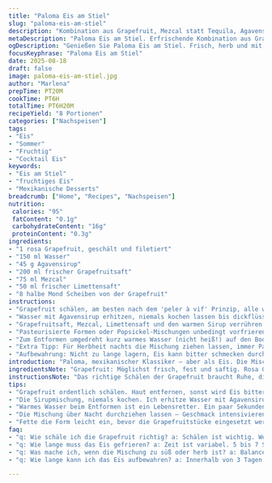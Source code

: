 ```yaml
---
title: "Paloma Eis am Stiel"
slug: "paloma-eis-am-stiel"
description: "Kombination aus Grapefruit, Mezcal statt Tequila, Agavensirup anstelle von Zucker. Frisch, herb, mit leichter Rauchnote. Zitrusfrüchte sauber filetiert, halbmondförmige Scheiben direkt ins Eisform. Flüssigkeit fein abgestimmt mit Limettensaft, Grapefruitsaft und Mezcal. Eis für etwa 5-7 Stunden gefroren, nicht nur Zeit, sondern wie es sich anfühlt entscheidet. Perfekt für Sommertage, erfrischend und leicht herb. Wichtig: Grapefruit sollte frisch und saftig sein, sonst wird es bitter. Ersatzweise kann auch Orangenpunsch probiert werden, weniger herb. Für weniger alkoholische Variante Menge halbeiert oder mit Sprudelwasser ergänzt."
metaDescription: "Paloma Eis am Stiel. Erfrischende Kombination aus Grapefruit, Mezcal und Agavensirup. Perfekt für heiße Sommertage."
ogDescription: "Genießen Sie Paloma Eis am Stiel. Frisch, herb und mit rauchigem Mezcal. Ideal für heiße Tage."
focusKeyphrase: "Paloma Eis am Stiel"
date: 2025-08-18
draft: false
image: paloma-eis-am-stiel.jpg
author: "Marlena"
prepTime: PT20M
cookTime: PT6H
totalTime: PT6H20M
recipeYield: "8 Portionen"
categories: ["Nachspeisen"]
tags:
- "Eis"
- "Sommer"
- "Fruchtig"
- "Cocktail Eis"
keywords:
- "Eis am Stiel"
- "fruchtiges Eis"
- "Mexikanische Desserts"
breadcrumb: ["Home", "Recipes", "Nachspeisen"]
nutrition: 
 calories: "95"
 fatContent: "0.1g"
 carbohydrateContent: "16g"
 proteinContent: "0.3g"
ingredients:
- "1 rosa Grapefruit, geschält und filetiert"
- "150 ml Wasser"
- "45 g Agavensirup"
- "200 ml frischer Grapefruitsaft"
- "75 ml Mezcal"
- "50 ml frischer Limettensaft"
- "8 halbe Mond Scheiben von der Grapefruit"
instructions:
- "Grapefruit schälen, am besten nach dem 'peler à vif' Prinzip, alle weiße Haut entfernen, sonst Bitterkeit. Acht Scheiben von ca. 1 cm dick schneiden. Ich hab gelernt: dicke Scheiben geben mehr Frucht, dünne besser gefroren. Form so belegen, dass Scheiben gut sitzen, nicht verrutschen im Eis."
- "Wasser mit Agavensirup erhitzen, niemals kochen lassen bis dickflüssig. Nur kurz erhitzen, Sirup soll sich auflösen, nicht karamellisieren. Kleine Bläschen zwischendrin zeigen richtige Temperatur an."
- "Grapefruitsaft, Mezcal, Limettensaft und den warmen Sirup verrühren. Bei mir immer schmecken – bei zu süß noch Limette, zu herb mehr Sirup. Mischung nicht zu kalt in die Form geben, sonst Grapefruitscheiben bewegen."
- "Pasteurisierte Formen oder Popsickel-Mischungen unbedingt vorfrieren, sonst zwecks Volumenfüllung. Denn sofort ins Eis, Stäbchen mittig einschieben. Nach etwa 5 bis 7 Stunden wie fest? Wenn leicht schwankt, etwas länger."
- "Zum Entformen umgedreht kurz warmes Wasser (nicht heiß!) auf den Boden der Form laufen lassen, dann lösen sich die Stäbchen ohne Brechen. Üblichstes Problem, spröde Stücke brechen oft ab."
- "Extra Tipp: Für Herbheit nachts die Mischung ziehen lassen, immer Passt gut zu Mezcal statt Tequila. Ersetzt Rauch gut. Wer keine Grapefruit mag, Orange mit etwas Grapefruitsaft zusammen mischen für Balance."
- "Aufbewahrung: Nicht zu lange lagern, Eis kann bitter schmecken durch Zitrussäuren. Innerhalb 3 Tage essen. Nachproduktion am besten sofort ansetzen, damit Frische erhalten bleibt."
introduction: "Paloma, mexikanischer Klassiker – aber als Eis. Die Mischung aus Grapefruit, Mezcal und Limette bringt megaspannende Aromen, weniger Zucker, mehr Charakter. Tip: kein fertiger Saft verwenden, der schmeckt oft flach oder künstlich. Frische Zitrusöle in der Schale, wenn man die Stücke vorbereitet, alles wichtig. Agavensirup sorgt für sanfte Süße, Zucker zu hart. Mezcal bringt Rauch, wer keine Lust auf Alkohol hat, Sprudel oder Kräutertee passt auch. Wichtig: Die Schichten greifen beim Einfrieren gut ineinander, sonst wird das Eis zu hart oder zu wässrig. Geduld beim Gefrieren, ständiges Kontrollieren lohnt sich – wenn's zu früh raus, schmeckt es mehlig, zu lang gefroren leidet die Frische. Perfekt für heiße Tage, als kleine Pause mit Pepp. Ideal sind auch schöne, halbmondförmige Stücke der Grapefruit, die machen visuell was her. Gefrorene Kräuterblättchen (Minze) geben eine überraschende Frische als Variation."
ingredientsNote: "Grapefruit: Möglichst frisch, fest und saftig. Rosa Grapefruit gibt milde Bitterkeit, weiße Grapefruit sehr herb – je nach Geschmack wählen. Wer die Haut nicht gut entfernen kann, bittert das Eis stark. Agavensirup sorgt für leichte Süße und besseren Konsistenz, Honig funktioniert auch, verändert aber den Geschmack. Für alkoholfrei kann der Mezcal durch Sprudelwasser oder alkoholfreien Wein ersetzt werden, dann aber mehr Limette für Frische dazugeben. Limette frisch auspressen, keine Fertigware verwenden, lohnt sich bei Aroma. Wasser mit Zuckerersatz erhitzen erlaubt das Auflösen der Süße und sorgt für homogene Mischung. Stückige oder zu süße Ersatzstoffe machen die Textur unruhig."
instructionsNote: "Das richtige Schälen der Grapefruit braucht Ruhe, die weiße Haut muss komplett weg, sonst wird es bitter. Den Sirup niemals zu heiß machen, sonst karamellisiert er und hebt den Charakter nicht eher trübt ihn. Beim Anrühren alles kalt mischen würde die Früchte aufsteigen lassen, deshalb mit warmem Sirup arbeiten. Die Mischung auf 1-2 mm Abstand zu den Grapefruitscheiben füllen, genug, damit sie stabil liegen, nicht wackeln. Stäbchen wirklich mittig und gerade rein, sonst brechen sie beim Frösteln. Nach ca. 5 Stunden testen, durch leichtes Drücken: nicht zu weich, sonst noch etwas warten. Eis schmeckt intensiver, wenn es über Nacht durchzieht, aber nicht zu lange lagern, Zitrus kann bitter werden. Beim Entformen warmes Wasser nur kurz anwenden, sonst schmilzt die äußere Schicht, keine zu grobe Gewalt. Wenn Messer helfen soll, immer an der Seite laufen lassen, nicht stumpf vorbrechen. Kleiner Trick: Eisform leicht einfetten vor dem Einsetzen der Frucht, dann löst es sich besser."
tips:
- "Grapefruit ordentlich schälen. Haut entfernen, sonst wird Eis bitter. Am besten nach 'peler à vif' Prinzip. Die Frucht nicht quetschen, sonst Stücken fallen auseinander. Dicke Scheiben machen mehr Eindruck als dünne – die gefrieren auch besser. Ich habe gelernt, sie gut in der Form zu positionieren."
- "Die Sirupmischung, niemals kochen. Ich erhitze Wasser mit Agavensirup. Kurz, nicht karamellisieren. Bläschen zeigen, dass Temperatur stimmt. Bei zu süß nachjustieren mit Limette. Zu herb? Mehr Sirup. Aber immer probieren – der Geschmack muss ausgewogen sein."
- "Warmes Wasser beim Entformen ist ein Lebensretter. Ein paar Sekunden über den Boden der Form, dann lassen sich die Stäbchen einfach lösen. Nicht zu viel Geduld haben, sonst schmilzt das Eis. Kontrolle ist wichtig, warmes Wasser nur kurz verwenden oder eine Kante entlang laufen."
- "Die Mischung über Nacht durchziehen lassen – Geschmack intensivieren. Aber nicht zu lange lagern, sonst wird es bitter. Limettensaft frisch pressen, dies lohnt sich absolut. Für alkoholfrei – Mezcal durch Sprudel ersetzen, dann aber mehr Limette für Frische."
- "Fette die Form leicht ein, bevor die Grapefruitstücke eingesetzt werden. So löst sich das Eis besser. Weniger Frustration beim Entformen. Energieschub? Ergänzungen wie gefrorene Minze bringen Überraschung. Optisch ansprechend – Stücken in verschiedenen Formen anbieten."
faq:
- "q: Wie schäle ich die Grapefruit richtig? a: Schälen ist wichtig. Weiße Haut muss gründlich entfernt werden. Sonst wird das Eis bitter. Wenn das nicht klappt, wird das Eis nicht schmecken."
- "q: Wie lange muss das Eis gefrieren? a: Zeit ist variabel. 5 bis 7 Stunden, Kontrolle hilft. Manchmal durch leichtes Drücken feststellen, nicht zu weich. Zu lang gefroren? Dann wird es hart und weniger frisch."
- "q: Was mache ich, wenn die Mischung zu süß oder herb ist? a: Balance ist entscheidend. Bei zu süß – mehr Limette hinzufügen. Zu herb, mehr Sirup hinein. Immer zwischendurch probieren. Geschmack ändert sich, wenn es gefriert."
- "q: Wie lange kann ich das Eis aufbewahren? a: Innerhalb von 3 Tagen verzehren. Ansonsten Gefahr bitter zu werden. Lagere es im Gefrierschrank, nicht länger als nötig. Zitrussäure ist ein Feind der Frische."

---
```

